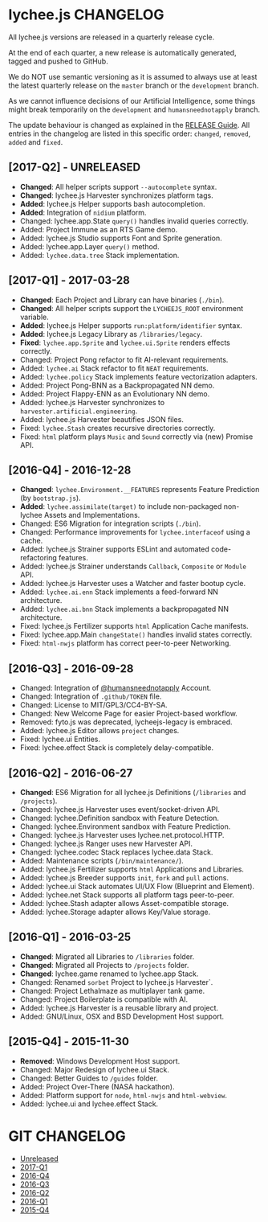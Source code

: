 
# lychee.js CHANGELOG

All lychee.js versions are released in a quarterly release cycle.

At the end of each quarter, a new release is automatically 
generated, tagged and pushed to GitHub.

We do NOT use semantic versioning as it is assumed to always use
at least the latest quarterly release on the `master` branch or
the `development` branch.

As we cannot influence decisions of our Artificial Intelligence,
some things might break temporarily on the `development` and
`humansneednotapply` branch.

The update behaviour is changed as explained in the
[RELEASE Guide](./guides/RELEASE.md). All entries in the changelog
are listed in this specific order: `changed`, `removed`, `added`
and `fixed`.


## [2017-Q2] - UNRELEASED

- **Changed**: All helper scripts support `--autocomplete` syntax.
- **Changed**: lychee.js Harvester synchronizes platform tags.
- **Added**: lychee.js Helper supports bash autocompletion.
- **Added**: Integration of `nidium` platform.
- Changed: lychee.app.State `query()` handles invalid queries correctly.
- Added: Project Immune as an RTS Game demo.
- Added: lychee.js Studio supports Font and Sprite generation.
- Added: lychee.app.Layer `query()` method.
- Added: `lychee.data.tree` Stack implementation.


## [2017-Q1] - 2017-03-28

- **Changed**: Each Project and Library can have binaries (`./bin`).
- **Changed**: All helper scripts support the `LYCHEEJS_ROOT` environment variable.
- **Added**: lychee.js Helper supports `run:platform/identifier` syntax.
- **Added**: lychee.js Legacy Library as `/libraries/legacy`.
- **Fixed**: `lychee.app.Sprite` and `lychee.ui.Sprite` renders effects correctly.
- Changed: Project Pong refactor to fit AI-relevant requirements.
- Added: `lychee.ai` Stack refactor to fit `NEAT` requirements.
- Added: `lychee.policy` Stack implements feature vectorization adapters.
- Added: Project Pong-BNN as a Backpropagated NN demo.
- Added: Project Flappy-ENN as an Evolutionary NN demo.
- Added: lychee.js Harvester synchronizes to `harvester.artificial.engineering`.
- Added: lychee.js Harvester beautifies JSON files.
- Fixed: `lychee.Stash` creates recursive directories correctly.
- Fixed: `html` platform plays `Music` and `Sound` correctly via (new) Promise API.


## [2016-Q4] - 2016-12-28

- **Changed**: `lychee.Environment.__FEATURES` represents Feature Prediction (by `bootstrap.js`).
- **Added**: `lychee.assimilate(target)` to include non-packaged non-lychee Assets and Implementations.
- Changed: ES6 Migration for integration scripts (`./bin`).
- Changed: Performance improvements for `lychee.interfaceof` using a cache.
- Added: lychee.js Strainer supports ESLint and automated code-refactoring features.
- Added: lychee.js Strainer understands `Callback`, `Composite` or `Module` API.
- Added: lychee.js Harvester uses a Watcher and faster bootup cycle.
- Added: `lychee.ai.enn` Stack implements a feed-forward NN architecture.
- Added: `lychee.ai.bnn` Stack implements a backpropagated NN architecture.
- Fixed: lychee.js Fertilizer supports `html` Application Cache manifests.
- Fixed: lychee.app.Main `changeState()` handles invalid states correctly.
- Fixed: `html-nwjs` platform has correct peer-to-peer Networking.


## [2016-Q3] - 2016-09-28

- Changed: Integration of [@humansneednotapply](https://github.com/humansneednotapply) Account.
- Changed: Integration of `.github/TOKEN` file.
- Changed: License to MIT/GPL3/CC4-BY-SA.
- Changed: New Welcome Page for easier Project-based workflow.
- Removed: fyto.js was deprecated, lycheejs-legacy is embraced.
- Added: lychee.js Editor allows `project` changes.
- Fixed: lychee.ui Entities.
- Fixed: lychee.effect Stack is completely delay-compatible.


## [2016-Q2] - 2016-06-27

- **Changed**: ES6 Migration for all lychee.js Definitions (`/libraries` and `/projects`).
- Changed: lychee.js Harvester uses event/socket-driven API.
- Changed: lychee.Definition sandbox with Feature Detection.
- Changed: lychee.Environment sandbox with Feature Prediction.
- Changed: lychee.js Harvester uses lychee.net.protocol.HTTP.
- Changed: lychee.js Ranger uses new Harvester API.
- Changed: lychee.codec Stack replaces lychee.data Stack.
- Added: Maintenance scripts (`/bin/maintenance/`).
- Added: lychee.js Fertilizer supports `html` Applications and Libraries.
- Added: lychee.js Breeder supports `init`, `fork` and `pull` actions.
- Added: lychee.ui Stack automates UI/UX Flow (Blueprint and Element).
- Added: lychee.net Stack supports all platform tags peer-to-peer.
- Added: lychee.Stash adapter allows Asset-compatible storage.
- Added: lychee.Storage adapter allows Key/Value storage.


## [2016-Q1] - 2016-03-25

- **Changed**: Migrated all Libraries to `/libraries` folder.
- **Changed**: Migrated all Projects to `/projects` folder.
- **Changed**: lychee.game renamed to lychee.app Stack.
- Changed: Renamed `sorbet` Project to lychee.js Harvester`.
- Changed: Project Lethalmaze as multiplayer tank game.
- Changed: Project Boilerplate is compatible with AI.
- Added: lychee.js Harvester is a reusable library and project.
- Added: GNU/Linux, OSX and BSD Development Host support.


## [2015-Q4] - 2015-11-30

- **Removed**: Windows Development Host support.
- Changed: Major Redesign of lychee.ui Stack.
- Changed: Better Guides to `/guides` folder.
- Added: Project Over-There (NASA hackathon).
- Added: Platform support for `node`, `html-nwjs` and `html-webview`.
- Added: lychee.ui and lychee.effect Stack.


# GIT CHANGELOG

- [Unreleased](https://github.com/Artificial-Engineering/lycheejs/compare/2017-Q1...HEAD)
- [2017-Q1](https://github.com/Artificial-Engineering/lycheejs/compare/2016-Q4...2017-Q1)
- [2016-Q4](https://github.com/Artificial-Engineering/lycheejs/compare/2016-Q3...2016-Q4)
- [2016-Q3](https://github.com/Artificial-Engineering/lycheejs/compare/2016-Q2...2016-Q3)
- [2016-Q2](https://github.com/Artificial-Engineering/lycheejs/compare/2016-Q1...2016-Q2)
- [2016-Q1](https://github.com/Artificial-Engineering/lycheejs/compare/2015-Q4...2016-Q1)
- [2015-Q4](https://github.com/Artificial-Engineering/lycheejs/compare/a285915ac5ac541b622fece52a039fbf2051f469...2015-Q4)


